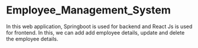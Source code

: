 # Employee_Management_System
In this web application, Springboot is used for backend and React Js is used for frontend.
In this, we can add add employee details, update and delete the employee details.
